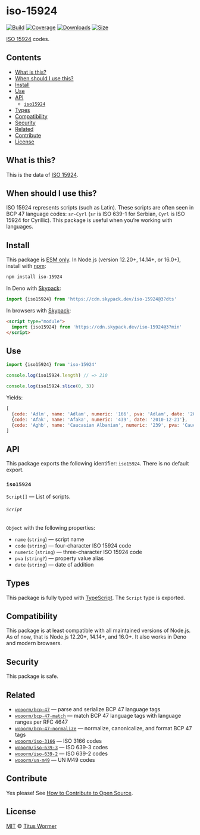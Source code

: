 # iso-15924

[![Build][build-badge]][build]
[![Coverage][coverage-badge]][coverage]
[![Downloads][downloads-badge]][downloads]
[![Size][size-badge]][size]

[ISO 15924][iso] codes.

## Contents

*   [What is this?](#what-is-this)
*   [When should I use this?](#when-should-i-use-this)
*   [Install](#install)
*   [Use](#use)
*   [API](#api)
    *   [`iso15924`](#iso15924)
*   [Types](#types)
*   [Compatibility](#compatibility)
*   [Security](#security)
*   [Related](#related)
*   [Contribute](#contribute)
*   [License](#license)

## What is this?

This is the data of [ISO 15924][iso].

## When should I use this?

ISO 15924 represents scripts (such as Latin).
These scripts are often seen in BCP 47 language codes: `sr-Cyrl` (`sr` is ISO
639-1 for Serbian, `Cyrl` is ISO 15924 for Cyrillic).
This package is useful when you’re working with languages.

## Install

This package is [ESM only][esm].
In Node.js (version 12.20+, 14.14+, or 16.0+), install with [npm][]:

```sh
npm install iso-15924
```

In Deno with [Skypack][]:

```js
import {iso15924} from 'https://cdn.skypack.dev/iso-15924@3?dts'
```

In browsers with [Skypack][]:

```html
<script type="module">
  import {iso15924} from 'https://cdn.skypack.dev/iso-15924@3?min'
</script>
```

## Use

```js
import {iso15924} from 'iso-15924'

console.log(iso15924.length) // => 210

console.log(iso15924.slice(0, 3))
```

Yields:

```js
[
  {code: 'Adlm', name: 'Adlam', numeric: '166', pva: 'Adlam', date: '2016-12-05'},
  {code: 'Afak', name: 'Afaka', numeric: '439', date: '2010-12-21'},
  {code: 'Aghb', name: 'Caucasian Albanian', numeric: '239', pva: 'Caucasian_Albanian', date: '2014-11-15'}
]
```

## API

This package exports the following identifier: `iso15924`.
There is no default export.

### `iso15924`

`Script[]` — List of scripts.

###### `Script`

`Object` with the following properties:

*   `name` (`string`) — script name
*   `code` (`string`) — four-character ISO 15924 code
*   `numeric` (`string`) — three-character ISO 15924 code
*   `pva` (`string?`) — property value alias
*   `date` (`string`) — date of addition

## Types

This package is fully typed with [TypeScript][].
The `Script` type is exported.

## Compatibility

This package is at least compatible with all maintained versions of Node.js.
As of now, that is Node.js 12.20+, 14.14+, and 16.0+.
It also works in Deno and modern browsers.

## Security

This package is safe.

## Related

*   [`wooorm/bcp-47`](https://github.com/wooorm/bcp-47)
    — parse and serialize BCP 47 language tags
*   [`wooorm/bcp-47-match`](https://github.com/wooorm/bcp-47-match)
    — match BCP 47 language tags with language ranges per RFC 4647
*   [`wooorm/bcp-47-normalize`](https://github.com/wooorm/bcp-47-normalize)
    — normalize, canonicalize, and format BCP 47 tags
*   [`wooorm/iso-3166`](https://github.com/wooorm/iso-3166)
    — ISO 3166 codes
*   [`wooorm/iso-639-3`](https://github.com/wooorm/iso-639-3)
    — ISO 639-3 codes
*   [`wooorm/iso-639-2`](https://github.com/wooorm/iso-639-2)
    — ISO 639-2 codes
*   [`wooorm/un-m49`](https://github.com/wooorm/un-m49)
    — UN M49 codes

## Contribute

Yes please!
See [How to Contribute to Open Source][contribute].

## License

[MIT][license] © [Titus Wormer][author]

<!-- Definition -->

[build-badge]: https://github.com/wooorm/iso-15924/workflows/main/badge.svg

[build]: https://github.com/wooorm/iso-15924/actions

[coverage-badge]: https://img.shields.io/codecov/c/github/wooorm/iso-15924.svg

[coverage]: https://codecov.io/github/wooorm/iso-15924

[downloads-badge]: https://img.shields.io/npm/dm/iso-15924.svg

[downloads]: https://www.npmjs.com/package/iso-15924

[size-badge]: https://img.shields.io/bundlephobia/minzip/iso-15924.svg

[size]: https://bundlephobia.com/result?p=iso-15924

[npm]: https://docs.npmjs.com/cli/install

[skypack]: https://www.skypack.dev

[license]: license

[author]: https://wooorm.com

[esm]: https://gist.github.com/sindresorhus/a39789f98801d908bbc7ff3ecc99d99c

[typescript]: https://www.typescriptlang.org

[contribute]: https://opensource.guide/how-to-contribute/

[iso]: https://unicode.org/iso15924/
